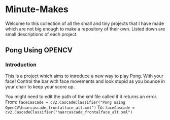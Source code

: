 # Minute-Makes

Welcome to this collection of all the small and tiny projects that I have made which are not big enough to make a repository of their own. Listed down are small descriptions of each project.

## Pong Using OPENCV

### Introduction

This is a project which aims to introduce a new way to play Pong. With your face!
Control the bar with face movements and look stupid as you bounce in your chair to keep your score up.

You might need to edit the path of the xml file called if it returns an error.
From:
`faceCascade = cv2.CascadeClassifier("Pong using OpenCV\haarcascade_frontalface_alt.xml")`
To:
`faceCascade = cv2.CascadeClassifier("haarcascade_frontalface_alt.xml")`